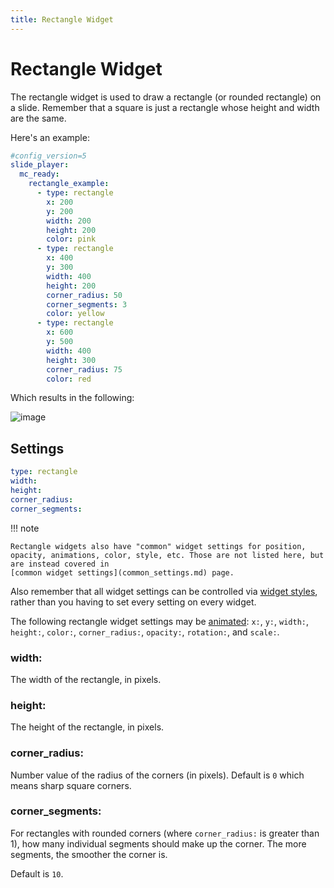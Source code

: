 ```yaml
---
title: Rectangle Widget
---
```


# Rectangle Widget


The rectangle widget is used to draw a rectangle (or rounded rectangle)
on a slide. Remember that a square is just a rectangle whose height and
width are the same.

Here's an example:

``` yaml
#config_version=5
slide_player:
  mc_ready:
    rectangle_example:
      - type: rectangle
        x: 200
        y: 200
        width: 200
        height: 200
        color: pink
      - type: rectangle
        x: 400
        y: 300
        width: 400
        height: 200
        corner_radius: 50
        corner_segments: 3
        color: yellow
      - type: rectangle
        x: 600
        y: 500
        width: 400
        height: 300
        corner_radius: 75
        color: red
```

Which results in the following:

![image](../images/rectangle.png)

## Settings

``` yaml
type: rectangle
width:
height:
corner_radius:
corner_segments:
```

!!! note

    Rectangle widgets also have "common" widget settings for position,
    opacity, animations, color, style, etc. Those are not listed here, but
    are instead covered in
    [common widget settings](common_settings.md) page.

Also remember that all widget settings can be controlled via
[widget styles](styles.md), rather than you having to set every setting on every
widget.

The following rectangle widget settings may be
[animated](animation.md):
`x:`, `y:`, `width:`, `height:`, `color:`, `corner_radius:`, `opacity:`,
`rotation:`, and `scale:`.

### width:

The width of the rectangle, in pixels.

### height:

The height of the rectangle, in pixels.

### corner_radius:

Number value of the radius of the corners (in pixels). Default is `0`
which means sharp square corners.

### corner_segments:

For rectangles with rounded corners (where `corner_radius:` is greater
than 1), how many individual segments should make up the corner. The
more segments, the smoother the corner is.

Default is `10`.
